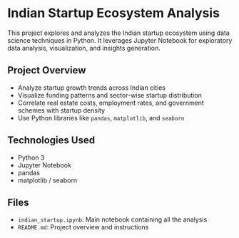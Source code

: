 # Indian Startup Ecosystem Analysis 

This project explores and analyzes the Indian startup ecosystem using data science techniques in Python. It leverages Jupyter Notebook for exploratory data analysis, visualization, and insights generation.

## Project Overview

- Analyze startup growth trends across Indian cities
- Visualize funding patterns and sector-wise startup distribution
- Correlate real estate costs, employment rates, and government schemes with startup density
- Use Python libraries like `pandas`, `matplotlib`, and `seaborn`

## Technologies Used

- Python 3
- Jupyter Notebook
- pandas
- matplotlib / seaborn

## Files

- `indian_startup.ipynb`: Main notebook containing all the analysis
- `README.md`: Project overview and instructions

